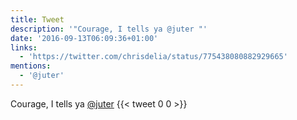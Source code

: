```yaml
---
title: Tweet
description: '"Courage, I tells ya @juter "'
date: '2016-09-13T06:09:36+01:00'
links:
  - 'https://twitter.com/chrisdelia/status/775438080882929665'
mentions:
  - '@juter'
---
```

Courage, I tells ya [@juter](https://twitter.com/@juter) 
      {{< tweet 0 0 >}}
    
